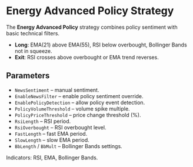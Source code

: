 # Energy Advanced Policy Strategy

The **Energy Advanced Policy** strategy combines policy sentiment with basic technical filters.

- **Long**: EMA(21) above EMA(55), RSI below overbought, Bollinger Bands not in squeeze.
- **Exit**: RSI crosses above overbought or EMA trend reverses.

## Parameters
- `NewsSentiment` – manual sentiment.
- `EnableNewsFilter` – enable policy sentiment override.
- `EnablePolicyDetection` – allow policy event detection.
- `PolicyVolumeThreshold` – volume spike multiple.
- `PolicyPriceThreshold` – price change threshold (%).
- `RsiLength` – RSI period.
- `RsiOverbought` – RSI overbought level.
- `FastLength` – fast EMA period.
- `SlowLength` – slow EMA period.
- `BbLength` / `BbMult` – Bollinger Bands settings.

Indicators: RSI, EMA, Bollinger Bands.
